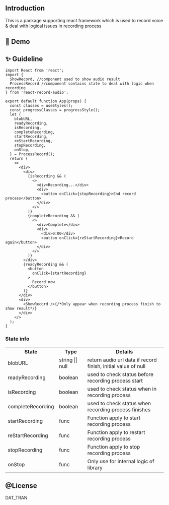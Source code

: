 ## Introduction
This is a package supporting react framework which is used to record voice & deal with logical issues in recording process


## 🚀 Demo

## ✨ Guideline

```tsx
import React from 'react';
import { 
  ShowRecord, //component used to show audio result
  ProcessRecord //component contains state to deal with logic when recording
} from 'react-record-audio';

export default function App(props) {
  const classes = useStyles();
  const progressClasses = progressStyle();
  let {
    blobURL,
    readyRecording,
    isRecording,
    completeRecording,
    startRecording,
    reStartRecording,
    stopRecording,
    onStop,
  } = ProcessRecord();
  return (
    <>
      <div>
        <div>
          {isRecording && (
            <>
              <div>Recording...</div>
              <div>
                <button onClick={stopRecording}>End record process</button>
              </div>
            </>
          )}
          {completeRecording && (
            <>
              <div>Complete</div>
              <div>
                <div>0:00</div>
                <button onClick={reStartRecording}>Record again</button>
              </div>
            </>
          )}
        </div>
        {readyRecording && (
          <button
            onClick={startRecording}
          >
            Record now
          </button>
        )}
      </div>
      <div>
        <ShowRecord />{/*Only appear when recording process finish to show result*/}
      </div>
    </>
  );
}
```

### State info
<table>
  <tr>
    <th>State</th>
    <th>Type</th>
    <th>Details</th>
  </tr>
  <tr>
    <td>blobURL</td>
    <td>string || null</td>
    <td>return audio url data if record finish, initial value of null</td>
  </tr>
  <tr>
    <td>readyRecording</td>
    <td>boolean</td>
    <td>used to check status before recording process start</td>
  </tr>
  <tr>
    <td>isRecording</td>
    <td>boolean</td>
    <td>used to check status when in recording process</td>
  </tr>
  <tr>
    <td>completeRecording</td>
    <td>boolean</td>
    <td>used to check status when recording process finishes</td>
  </tr>
  <tr>
    <td>startRecording</td>
    <td>func</td>
    <td>Function apply to start recording process</td>
  </tr>
  <tr>
    <td>reStartRecording</td>
    <td>func</td>
    <td>Function apply to restart recording process</td>
  </tr>
  <tr>
    <td>stopRecording</td>
    <td>func</td>
    <td>Function apply to stop recording process</td>
  </tr>
  <tr>
    <td>onStop</td>
    <td>func</td>
    <td>Only use for internal logic of library</td>
  </tr>
</table>

## @License
DAT_TRAN


